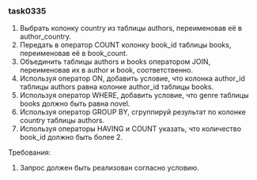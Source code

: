 
### task0335

1. Выбрать колонку country из таблицы authors, переименовав её в author_country.
2. Передать в оператор COUNT колонку book_id таблицы books, переименовав её в book_count.
2. Объединить таблицы authors и books оператором JOIN, переименовав их в author и book, соответственно.
3. Используя оператор ON, добавить условие, что колонка author_id таблицы authors равнa колонке author_id таблицы books.
4. Используя оператор WHERE, добавить условие, что genre таблицы books должно быть равна novel.
5. Используя оператор GROUP BY, сгруппируй результат по колонке country таблицы authors.
6. Используя операторы HAVING и COUNT указать, что количество book_id должно быть более 2.


Требования:
1.	Запрос должен быть реализован согласно условию.


